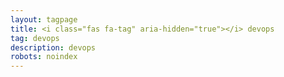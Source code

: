 ```yaml
---
layout: tagpage
title: <i class="fas fa-tag" aria-hidden="true"></i> devops
tag: devops
description: devops
robots: noindex
---
```

